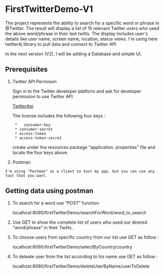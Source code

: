 # FirstTwitterDemo-V1

The project represents the ability to search for a specific word or phrase in @Twitter.
The result will display a list of 15 relevant Twitter users who used the above word/phrase in their last twitts. The display includes user's details like user name, screen name, location, status views.
I'm using here twitter4j library to pull data and connect to Twitter API  

In the next version (V2), I will be adding a Database and simple UI.

## Prerequisites 
1. Twitter API Permision 

    Sign in to the Twitter developer platform and ask for developer permission to use Twitter API 

    [TwitterApi](https://developer.twitter.com/en/products/twitter-api)
    
    The license includes the following four keys :
    
        *	consumer-key
        * consumer-secret
        * access-token
        * access-token-secret
    
    create under the resources package "application. properties" file and locate the four keys above. 
    
  2. Postman
  
    I'm using "Postman" as a client to test my app, but you can use any tool that you want.
    
 ## Getting data using postman

1.	To search for a word use “POST” function.
    
    localhost:8080/firstTwitterDemo/searchForWord/word_to_search

2.	Use GET to show the complete list of users who used our desired "word/phrase" in their Twitts.

3.	To choose users from specific country from our list use GET as follow :

    localhost:8080/firstTwitterDemo/selectByCountry/country

4.	To deleate user from the list according to his name use GET as follow : 

    localhost:8080/firstTwitterDemo/deleteUserByName/userToDelete

    

     

 

